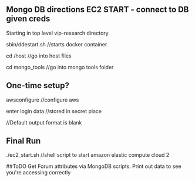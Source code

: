 ## Mongo DB directions EC2 START - connect to DB given creds

Starting in top level vip-research directory

sbin/ddestart.sh //starts docker container

cd /host //go into host files

cd mongo_tools //go into mongo tools folder

## One-time setup?
awsconfigure //configure aws

enter login data //stored in secret place

//Default output format is blank

## Final Run
./ec2_start.sh //shell script to start amazon elastic compute cloud 2

##ToDO
Get Forum attributes via MongoDB scripts.
Print out data to see you're accessing correctly
